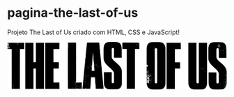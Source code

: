 # pagina-the-last-of-us
Projeto The Last of Us criado com HTML, CSS e JavaScript!

<div>
  <img src="https://github.com/Homeromedeiros/pagina-the-last-of-us/blob/main/src/imagens/logo.png?raw=true"></a>
</div>
